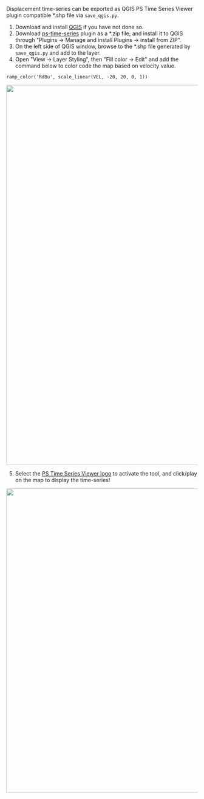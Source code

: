 Displacement time-series can be exported as QGIS PS Time Series Viewer plugin compatible *.shp file via `save_qgis.py`.

1. Download and install [QGIS](https://qgis.org/en/site/) if you have not done so.
2. Download [ps-time-series](https://plugins.qgis.org/plugins/pstimeseries/) plugin as a *.zip file; and install it to QGIS through "Plugins -> Manage and install Plugins -> install from ZIP".
3. On the left side of QGIS window, browse to the *.shp file generated by `save_qgis.py` and add to the layer.
4. Open "View -> Layer Styling", then "Fill color -> Edit" and add the command below to color code the map based on velocity value.

```
ramp_color('RdBu', scale_linear(VEL, -20, 20, 0, 1))
```

<p align="left">
  <img width="1000" src="https://yunjunzhang.files.wordpress.com/2019/11/ps-time-series-viewer-1.png">
</p>

5. Select the [PS Time Series Viewer logo](https://gitlab.com/faunalia/ps-speed/blob/master/icons/logo.png) to activate the tool, and click/play on the map to display the time-series!

<p align="left">
  <img width="800" src="https://yunjunzhang.files.wordpress.com/2019/11/ps-time-series-viewer-2.png">
</p>
